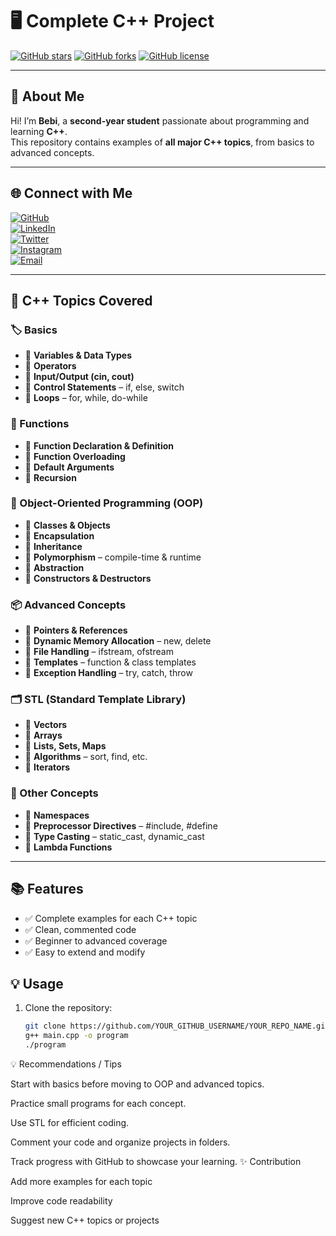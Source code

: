 # 🖥️ Complete C++ Project

[![GitHub stars](https://img.shields.io/github/stars/YOUR_GITHUB_USERNAME/YOUR_REPO_NAME?style=social)](https://github.com/YOUR_GITHUB_USERNAME/YOUR_REPO_NAME/stargazers)
[![GitHub forks](https://img.shields.io/github/forks/YOUR_GITHUB_USERNAME/YOUR_REPO_NAME?style=social)](https://github.com/YOUR_GITHUB_USERNAME/YOUR_REPO_NAME/network)
[![GitHub license](https://img.shields.io/github/license/YOUR_GITHUB_USERNAME/YOUR_REPO_NAME)](https://github.com/YOUR_GITHUB_USERNAME/YOUR_REPO_NAME/blob/main/LICENSE)

---

## 👋 About Me
Hi! I’m **Bebi**, a **second-year student** passionate about programming and learning **C++**.  
This repository contains examples of **all major C++ topics**, from basics to advanced concepts.  

---

## 🌐 Connect with Me

[![GitHub](https://img.shields.io/badge/GitHub-%2312100E?style=for-the-badge&logo=github&logoColor=white)](https://github.com/bebi)  
[![LinkedIn](https://img.shields.io/badge/LinkedIn-%230077B5?style=for-the-badge&logo=linkedin&logoColor=white)](https://linkedin.com/in/bebi)  
[![Twitter](https://img.shields.io/badge/Twitter-%231DA1F2?style=for-the-badge&logo=twitter&logoColor=white)](https://twitter.com/bebi)  
[![Instagram](https://img.shields.io/badge/Instagram-%23E4405F?style=for-the-badge&logo=instagram&logoColor=white)](https://instagram.com/bebi)  
[![Email](https://img.shields.io/badge/Email-%23D44638?style=for-the-badge&logo=gmail&logoColor=white)](mailto:bebi@example.com)  

---

## 🚀 C++ Topics Covered

### 🏷️ Basics
- 🔹 **Variables & Data Types**  
- 🔹 **Operators**  
- 🔹 **Input/Output (cin, cout)**  
- 🔹 **Control Statements** – if, else, switch  
- 🔹 **Loops** – for, while, do-while  

### 🧩 Functions
- 🔹 **Function Declaration & Definition**  
- 🔹 **Function Overloading**  
- 🔹 **Default Arguments**  
- 🔹 **Recursion**  

### 🧬 Object-Oriented Programming (OOP)
- 🔹 **Classes & Objects**  
- 🔹 **Encapsulation**  
- 🔹 **Inheritance**  
- 🔹 **Polymorphism** – compile-time & runtime  
- 🔹 **Abstraction**  
- 🔹 **Constructors & Destructors**  

### 📦 Advanced Concepts
- 🔹 **Pointers & References**  
- 🔹 **Dynamic Memory Allocation** – new, delete  
- 🔹 **File Handling** – ifstream, ofstream  
- 🔹 **Templates** – function & class templates  
- 🔹 **Exception Handling** – try, catch, throw  

### 🗂️ STL (Standard Template Library)
- 🔹 **Vectors**  
- 🔹 **Arrays**  
- 🔹 **Lists, Sets, Maps**  
- 🔹 **Algorithms** – sort, find, etc.  
- 🔹 **Iterators**  

### 🔄 Other Concepts
- 🔹 **Namespaces**  
- 🔹 **Preprocessor Directives** – #include, #define  
- 🔹 **Type Casting** – static_cast, dynamic_cast  
- 🔹 **Lambda Functions**  

---

## 📚 Features
- ✅ Complete examples for each C++ topic  
- ✅ Clean, commented code  
- ✅ Beginner to advanced coverage  
- ✅ Easy to extend and modify  

## 💡 Usage
1. Clone the repository:
   ```bash
   git clone https://github.com/YOUR_GITHUB_USERNAME/YOUR_REPO_NAME.git
   g++ main.cpp -o program
   ./program
💡 Recommendations / Tips

Start with basics before moving to OOP and advanced topics.

Practice small programs for each concept.

Use STL for efficient coding.

Comment your code and organize projects in folders.

Track progress with GitHub to showcase your learning.
✨ Contribution

Add more examples for each topic

Improve code readability

Suggest new C++ topics or projects

